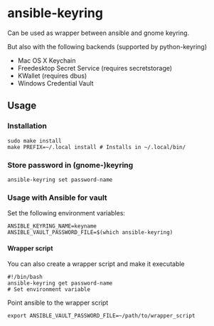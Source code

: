 # ansible-keyring
Can be used as wrapper between ansible and gnome keyring.

But also with the following backends (supported by python-keyring)
   * Mac OS X Keychain
   * Freedesktop Secret Service (requires secretstorage)
   * KWallet (requires dbus)
   * Windows Credential Vault

Usage
-----
### Installation
    sudo make install
    make PREFIX=~/.local install # Installs in ~/.local/bin/

### Store password in (gnome-)keyring
    ansible-keyring set password-name
    
### Usage with Ansible for vault
Set the following environment variables:

    ANSIBLE_KEYRING_NAME=keyname
    ANSIBLE_VAULT_PASSWORD_FILE=$(which ansible-keyring)

#### Wrapper script
You can also create a wrapper script and make it executable

    #!/bin/bash
    ansible-keyring get password-name
    # Set environment variable

Point ansible to the wrapper script

    export ANSIBLE_VAULT_PASSWORD_FILE=~/path/to/wrapper_script

